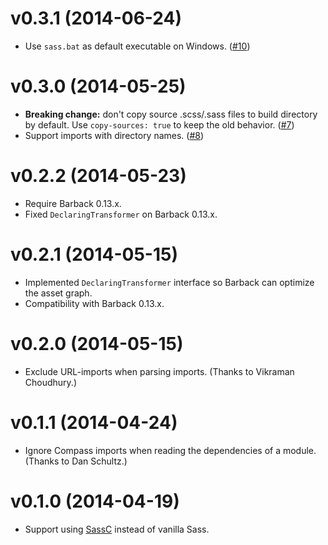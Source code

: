 # v0.3.1 (2014-06-24)

- Use `sass.bat` as default executable on Windows. ([#10](https://bitbucket.org/evidentsolutions/dart-sass/issue/10/add-windows-default-executable-support))

# v0.3.0 (2014-05-25)

- **Breaking change:** don't copy source .scss/.sass files to build directory by default.
  Use `copy-sources: true` to keep the old behavior. ([#7](https://bitbucket.org/evidentsolutions/dart-sass/issue/7/option-to-not-copy-the-scss-source-to))
- Support imports with directory names. ([#8](https://bitbucket.org/evidentsolutions/dart-sass/issue/8/build-fails-when-import-references-a-file]))

# v0.2.2 (2014-05-23)

- Require Barback 0.13.x.
- Fixed `DeclaringTransformer` on Barback 0.13.x.  

# v0.2.1 (2014-05-15)

- Implemented `DeclaringTransformer` interface so Barback can optimize the asset graph.
- Compatibility with Barback 0.13.x.

# v0.2.0 (2014-05-15)

- Exclude URL-imports when parsing imports. (Thanks to Vikraman Choudhury.)

# v0.1.1 (2014-04-24)

- Ignore Compass imports when reading the dependencies of a module. (Thanks to Dan Schultz.)

# v0.1.0 (2014-04-19)

- Support using [SassC](https://github.com/hcatlin/sassc) instead of vanilla Sass.
